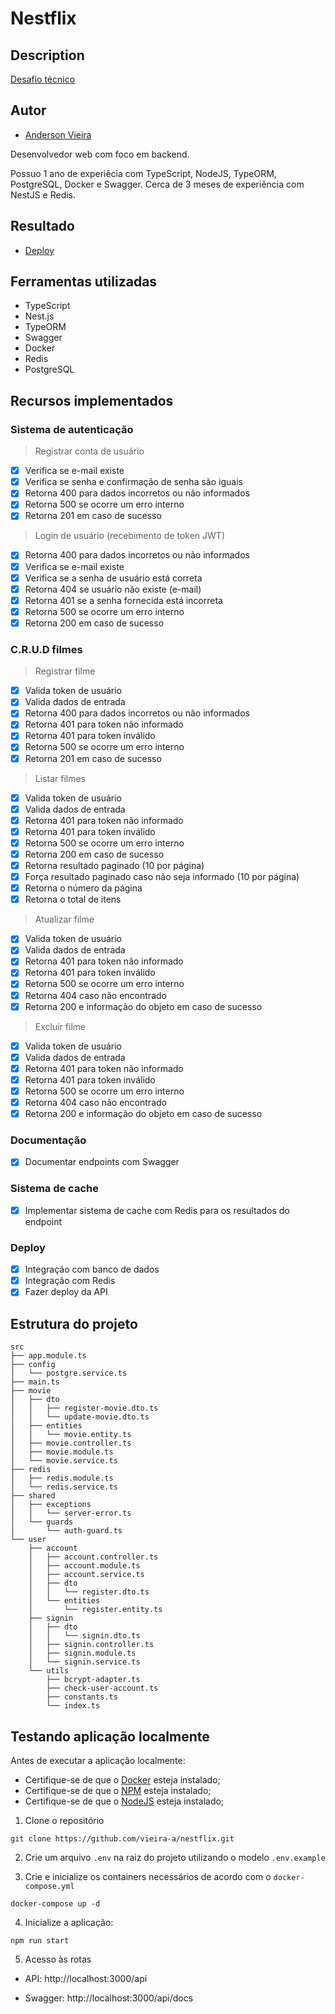 <p align="center">
  <h1>Nestflix</h1>
</p>

## Description

[Desafio técnico](https://github.com/MKS-desenvolvimento-de-sistemas/mks-backend-challenge)

## Autor

- [Anderson Vieira](https://linkedin.com/in/vieira-a)

Desenvolvedor web com foco em backend. 

Possuo 1 ano de experiêcia com TypeScript, NodeJS, TypeORM, PostgreSQL, Docker e Swagger. Cerca de 3 meses de experiência com NestJS e Redis.

## Resultado

- [Deploy](https://stormy-pig-sandals.cyclic.app/api/docs)

## Ferramentas utilizadas

- TypeScript
- Nest.js
- TypeORM
- Swagger
- Docker
- Redis
- PostgreSQL

## Recursos implementados

### Sistema de autenticação

> Registrar conta de usuário

- [x] Verifica se e-mail existe
- [x] Verifica se senha e confirmação de senha são iguais
- [x] Retorna 400 para dados incorretos ou não informados
- [x] Retorna 500 se ocorre um erro interno
- [x] Retorna 201 em caso de sucesso
 
> Login de usuário (recebimento de token JWT)

- [x] Retorna 400 para dados incorretos ou não informados
- [x] Verifica se e-mail existe
- [x] Verifica se a senha de usuário está correta
- [x] Retorna 404 se usuário não existe (e-mail)
- [x] Retorna 401 se a senha fornecida está incorreta
- [x] Retorna 500 se ocorre um erro interno
- [x] Retorna 200 em caso de sucesso
  
### C.R.U.D filmes

> Registrar filme
 
- [x] Valida token de usuário
- [x] Valida dados de entrada
- [x] Retorna 400 para dados incorretos ou não informados
- [x] Retorna 401 para token não informado
- [x] Retorna 401 para token inválido
- [x] Retorna 500 se ocorre um erro interno
- [x] Retorna 201 em caso de sucesso
 
> Listar filmes
 
- [x] Valida token de usuário
- [x] Valida dados de entrada
- [x] Retorna 401 para token não informado
- [x] Retorna 401 para token inválido
- [x] Retorna 500 se ocorre um erro interno
- [x] Retorna 200 em caso de sucesso
- [x] Retorna resultado paginado (10 por página)
- [x] Força resultado paginado caso não seja informado (10 por página)
- [x] Retorna o número da página
- [x] Retorna o total de itens

> Atualizar filme

- [x] Valida token de usuário
- [x] Valida dados de entrada
- [x] Retorna 401 para token não informado
- [x] Retorna 401 para token inválido
- [x] Retorna 500 se ocorre um erro interno
- [x] Retorna 404 caso não encontrado
- [x] Retorna 200 e informação do objeto em caso de sucesso

> Excluir filme

- [x] Valida token de usuário
- [x] Valida dados de entrada
- [x] Retorna 401 para token não informado
- [x] Retorna 401 para token inválido
- [x] Retorna 500 se ocorre um erro interno
- [x] Retorna 404 caso não encontrado
- [x] Retorna 200 e informação do objeto em caso de sucesso

### Documentação

- [x] Documentar endpoints com Swagger

### Sistema de cache

- [x] Implementar sistema de cache com Redis para os resultados do endpoint

### Deploy

- [x] Integração com banco de dados
- [x] Integração com Redis
- [x] Fazer deploy da API

## Estrutura do projeto

```
src
├── app.module.ts
├── config
│   └── postgre.service.ts
├── main.ts
├── movie
│   ├── dto
│   │   ├── register-movie.dto.ts
│   │   └── update-movie.dto.ts
│   ├── entities
│   │   └── movie.entity.ts
│   ├── movie.controller.ts
│   ├── movie.module.ts
│   └── movie.service.ts
├── redis
│   ├── redis.module.ts
│   └── redis.service.ts
├── shared
│   ├── exceptions
│   │   └── server-error.ts
│   └── guards
│       └── auth-guard.ts
└── user
    ├── account
    │   ├── account.controller.ts
    │   ├── account.module.ts
    │   ├── account.service.ts
    │   ├── dto
    │   │   └── register.dto.ts
    │   └── entities
    │       └── register.entity.ts
    ├── signin
    │   ├── dto
    │   │   └── signin.dto.ts
    │   ├── signin.controller.ts
    │   ├── signin.module.ts
    │   └── signin.service.ts
    └── utils
        ├── bcrypt-adapter.ts
        ├── check-user-account.ts
        ├── constants.ts
        └── index.ts
```

## Testando aplicação localmente

Antes de executar a aplicação localmente:

- Certifique-se de que o [Docker](https://www.docker.com/) esteja instalado;
- Certifique-se de que o [NPM](https://www.npmjs.com/) esteja instalado;
- Certifique-se de que o [NodeJS](https://nodejs.org/en/download) esteja instalado;

1. Clone o repositório

```
git clone https://github.com/vieira-a/nestflix.git
```

2. Crie um arquivo `.env` na raiz do projeto utilizando o modelo `.env.example`

3. Crie e inicialize os containers necessários de acordo com o `docker-compose.yml`

```
docker-compose up -d
```

4. Inicialize a aplicação:

```
npm run start  
```

5. Acesso às rotas 

- API: http://localhost:3000/api

- Swagger: http://localhost:3000/api/docs


